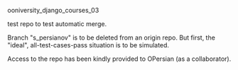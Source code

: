 ooniversity_django_courses_03

test repo
to test automatic merge.

Branch "s_persianov" is to be deleted from an origin repo.
But first, the "ideal", all-test-cases-pass situation is to be simulated.

Access to the repo has been kindly provided to OPersian (as a collaborator).
